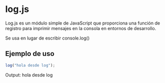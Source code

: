 # log.js

Log.js es un módulo simple de JavaScript que proporciona una función de registro para imprimir mensajes en la consola en entornos de desarrollo.

Se usa en lugar de escribir console.log()

## Ejemplo de uso 

```javascript
log("hola desde log");
```
Output: hola desde log